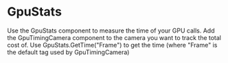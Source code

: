 # GpuStats

Use the GpuStats component to measure the time of your GPU calls.
Add the GpuTimingCamera component to the camera you want to track the total cost of.
Use GpuStats.GetTime("Frame") to get the time (where "Frame" is the default tag used by GpuTimingCamera)
